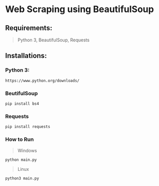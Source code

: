 # Web Scraping using BeautifulSoup
## Requirements:
> Python 3, BeautifulSoup, Requests
## Installations:
### Python 3:
```
https://www.python.org/downloads/
```
### BeutifulSoup
```
pip install bs4
```
### Requests
```
pip install requests
```
### How to Run
> Windows
```
python main.py
```
> Linux
```
python3 main.py
```
